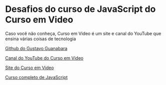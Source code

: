 # Desafios do curso de JavaScript do Curso em Video

Caso você não conheça, Curso em Video é um site e canal do YouTube que ensina várias coisas de tecnologia

[Github do Gustavo Guanabara](https://github.com/gustavoguanabara)

[Canal do YouTube do Curso em Video](https://www.youtube.com/c/CursoemV%C3%ADdeo)

[Site do Curso em Video](https://www.cursoemvideo.com/)

[Curso completo de JavaScript](https://www.youtube.com/playlist?list=PLHz_AreHm4dlsK3Nr9GVvXCbpQyHQl1o1)
